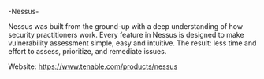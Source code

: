 -Nessus-

Nessus was built from the ground-up with a deep understanding of how security practitioners work. Every feature in Nessus is designed to make vulnerability assessment simple, easy and intuitive. The result: less time and effort to assess, prioritize, and remediate issues. 

Website: https://www.tenable.com/products/nessus
